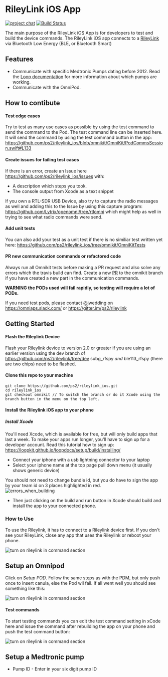 # RileyLink iOS App

[![project chat](https://img.shields.io/badge/zulip-join_chat-brightgreen.svg)](https://loop.zulipchat.com) [![Build Status](https://travis-ci.org/ps2/rileylink_ios.svg?branch=master)](https://travis-ci.org/ps2/rileylink_ios)

The main purpose of the RileyLink iOS App is for developers to test and build the device commands. The RileyLink iOS app connects to a [RileyLink](https://github.com/ps2/rileylink) via Bluetooth Low Energy (BLE, or Bluetooth Smart)

## Features
* Communicate with specific Medtronic Pumps dating before 2012. Read the [Loop documentation](https://loopkit.github.io/loopdocs/setup/requirements/pump/) for more information about which pumps are working.
* Communicate with the OmniPod. 

## How to contibute
#### Test edge cases
Try to test as many use cases as possible by using the test command to send the command to the Pod. 
The test command line can be inserted here. It will send the command by using the test command button in the app:
https://github.com/ps2/rileylink_ios/blob/omnikit/OmniKit/PodCommsSession.swift#L133

#### Create issues for failing test cases
If there is an error, create an Issue here https://github.com/ps2/rileylink_ios/issues with:
* A description which steps you took. 
* The console output from Xcode as a text snippet

If you own a RTL-SDR USB Device, also try to capture the radio messages as well and adding this to the Issue by using this capture program: https://github.com/Lytrix/openomni/tree/rtlomni which might help as well in trying to see what radio commands were send.

#### Add unit tests
You can also add your test as a unit test if there is no similiar test written yet here:
https://github.com/ps2/rileylink_ios/tree/omnikit/OmniKitTests

#### PR new communication commands or refactored code
Always run all Omnikit tests before making a PR request and also solve any errors which the travis build can find.
Create a new [PR](https://help.github.com/articles/creating-a-pull-request-from-a-fork/) to the omnikit branch if you have created a new part in the communication commands.


**WARNING the PODs used will fail rapidly, so testing will require a lot of PODs.**

If you need test pods, please contact @jwedding on https://omniaps.slack.com/ or https://gitter.im/ps2/rileylink

## Getting Started

#### Flash the Rileylink Device
Flash your Rileylink device to version 2.0 or greater if you are using an earlier version using the dev branch of https://github.com/ps2/rileylink/tree/dev
subg_rfspy *and* ble113_rfspy (there are two chips) need to be flashed.

#### Clone this repo to your machine
```
git clone https://github.com/ps2/rileylink_ios.git
cd rileylink_ios
git checkout omnikit // To switch the branch or do it Xcode using the branch button in the menu on the top left.
```
#### Install the Rileylink iOS app to your phone

##### Install Xcode
You'll need Xcode, which is available for free, but will only build apps that last a week.  To make your apps run longer, you'll have to sign up for a developer account. Read this tutorial how to sign up: https://loopkit.github.io/loopdocs/setup/build/installing/

* Connect your iphone with a usb lightning connector to your laptop
* Select your iphone name at the top page pull down menu (it usually shows generic device)

You should not need to change bundle id, but you do have to sign the app by your team id on 3 places highlighted in red.  
![errors_when_building](Images/errors_when_building.png)
* Then just clicking on the build and run button in Xcode should build and install the app to your connected phone.

### How to Use

To use the Rileylink, it has to connect to a Rileylink device first. If you don't see your RileyLink, close any app that uses the Rileylink or reboot your phone. 

![turn on rileylink in command section](Images/rileylink_ios_setup.PNG)

## Setup an Omnipod

Click on *Setup POD*.
Follow the same steps as with the PDM, but only push once to insert canula, else the Pod wil fail.
If all went well you should see something like this:

![turn on rileylink in command section](Images/rileylink_ios_paired_omnipod.png)

#### Test commands

To start testing commands you can edit the test command setting in xCode here and issue the command after rebuilding the app on your phone and push the test command button:

![turn on rileylink in command section](Images/rileylink_ios_omnipod_status.png)


## Setup a Medtronic pump

* Pump ID - Enter in your six digit pump ID
